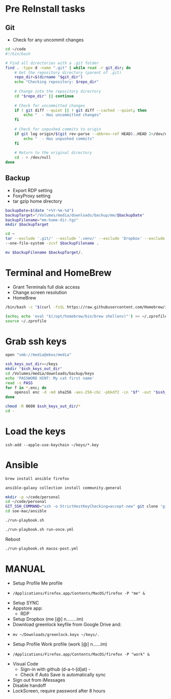 # Pre ReInstall tasks
## Git
* Check for any uncommit changes
```bash
cd ~/code
#!/bin/bash

# Find all directories with a .git folder
find . -type d -name ".git" | while read -r git_dir; do
    # Get the repository directory (parent of .git)
    repo_dir=$(dirname "$git_dir")
    echo "Checking repository: $repo_dir"
    
    # Change into the repository directory
    cd "$repo_dir" || continue
    
    # Check for uncommitted changes
    if ! git diff --quiet || ! git diff --cached --quiet; then
        echo "  - Has uncommitted changes"
    fi
    
    # Check for unpushed commits to origin
    if git log origin/$(git rev-parse --abbrev-ref HEAD)..HEAD 2>/dev/null | grep -q '.'; then
        echo "  - Has unpushed commits"
    fi
    
    # Return to the original directory
    cd - > /dev/null
done
```

## Backup
* Export RDP setting
* FoxyProxy setting
* tar gzip home directory
```bash
backupDate=$(date "+%Y-%m-%d")
backupTarget="/Volumes/media/downloads/backup/mm/$backupDate"
backupFilename="mm-home-dir.tgz"
mkdir $backupTarget

cd ~
tar --exclude '.git/' --exclude '.venv/' --exclude 'Dropbox' --exclude './Library' --exclude './.cache' --exclude './.docker' --exclude './Music' --exclude './go' --exclude './Pictures' --exclude './.kube' --exclude './.Trash' --exclude './.npm' --exclude './.vscode' --exclude './noBackup' --exclude './.ollama' \
--one-file-system -zcvf $backupFilename .

mv $backupFilename $backupTarget/.
```

#  Terminal and HomeBrew
* Grant Terminals full disk access
* Change screen resolution
* HomeBrew
```bash
/bin/bash -c "$(curl -fsSL https://raw.githubusercontent.com/Homebrew/install/HEAD/install.sh)"
```
```bash
(echo; echo 'eval "$(/opt/homebrew/bin/brew shellenv)"') >> ~/.zprofile
source ~/.zprofile
```


# Grab ssh keys
```bash
open "smb://media@ebox/media"
```
```bash
ssh_keys_out_dir=~/keys
mkdir "$ssh_keys_out_dir"
cd /Volumes/media/downloads/backup/keys
echo 'PASSWORD HINT: My cat first name'
read -s PASS
for f in *.enc; do
    openssl enc -d -md sha256 -aes-256-cbc -pbkdf2 -in "$f" -out "$ssh_keys_out_dir/${f%.enc}" -k "$PASS"
done

chmod -R 0600 $ssh_keys_out_dir/*
cd - 
```

# Load the keys
    ssh-add --apple-use-keychain ~/keys/*.key    
    
# Ansible
```bash
brew install ansible firefox
```
```bash
ansible-galaxy collection install community.general
```
```bash
mkdir -p ~/code/personal
cd ~/code/personal
GIT_SSH_COMMAND="ssh -o StrictHostKeyChecking=accept-new" git clone 'git@github.com:datdat/soe-mac.git'
cd soe-mac/ansible
```
```bash
./run-playbook.sh
```
```bash
./run-playbook.sh run-once.yml
```
Reboot
```bash
./run-playbook.sh macos-post.yml
```

#  MANUAL
* Setup Profile Me profile
*     /Applications/Firefox.app/Contents/MacOS/firefox -P "me" &
* Setup SYNC
* Appstore app:
    * RDP
* Setup Dropbox (me [@] n........im)
* Download greenlock keyfile from Google Drive and:
*     mv ~/Downloads/greenlock.keyx ~/keys/.
* Setup Profile Work profile (work [@] n......im)
*     /Applications/Firefox.app/Contents/MacOS/firefox -P "work" &
* Visual Code
    * Sign-in with github (d-a-t-[d]at) - 
    * Check if Auto Save is automatically sync
* Sign out from iMessages
* Disable handoff
* LockScreen, require password after 8 hours 

